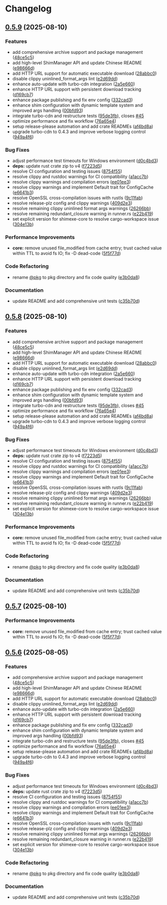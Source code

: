 # Changelog

## [0.5.9](https://github.com/loonghao/shimexe/compare/shimexe-core-v0.5.8...shimexe-core-v0.5.9) (2025-08-10)


### Features

* add comprehensive archive support and package management ([48ce5c5](https://github.com/loonghao/shimexe/commit/48ce5c54b6f74c1d57fa1960cf7c962ab476dc40))
* add high-level ShimManager API and update Chinese README ([e98666d](https://github.com/loonghao/shimexe/commit/e98666dceb763aea2109766f5f5f10fdac00ccf1))
* add HTTP URL support for automatic executable download ([28abbc0](https://github.com/loonghao/shimexe/commit/28abbc0902fe0b68275cf3c5f87ea7288960698a))
* disable clippy uninlined_format_args lint ([e2d69dd](https://github.com/loonghao/shimexe/commit/e2d69ddfa39690858863deac9a3b3570c8ffed66))
* enhance auto-update with turbo-cdn integration ([2a5e660](https://github.com/loonghao/shimexe/commit/2a5e6607a02fda18df9bd120cd1c054af14a61bb))
* enhance HTTP URL support with persistent download tracking ([d169cb7](https://github.com/loonghao/shimexe/commit/d169cb752d916dc1824adb6287656d44c8d5c12c))
* enhance package publishing and fix env config ([332cad3](https://github.com/loonghao/shimexe/commit/332cad316beebd4af5dfd4cf6f3362ce5339779c))
* enhance shim configuration with dynamic template system and improved args handling ([00bfd93](https://github.com/loonghao/shimexe/commit/00bfd93df15a3873032ec0b43dd22dea355d3049))
* integrate turbo-cdn and restructure tests ([95de3fb](https://github.com/loonghao/shimexe/commit/95de3fbcd1f6fca4d57edcf21f216df7b7e978f2)), closes [#45](https://github.com/loonghao/shimexe/issues/45)
* optimize performance and fix workflow ([76a65e4](https://github.com/loonghao/shimexe/commit/76a65e4379f79fc5562b68d805026459f694f85b))
* setup release-please automation and add crate READMEs ([af4bd8a](https://github.com/loonghao/shimexe/commit/af4bd8a9da1b119d9bd016ca41f528871c129a39))
* upgrade turbo-cdn to 0.4.3 and improve verbose logging control ([949a4f6](https://github.com/loonghao/shimexe/commit/949a4f661c57c715fab31ca71248f47289d3098f))


### Bug Fixes

* adjust performance test timeouts for Windows environment ([d0c4bd3](https://github.com/loonghao/shimexe/commit/d0c4bd379cb06d8e494edc7011a46e350a89883d))
* **deps:** update rust crate zip to v4 ([f7223d5](https://github.com/loonghao/shimexe/commit/f7223d5216305757045da9fc72d2cd131cb74f07))
* resolve CI configuration and testing issues ([8754f55](https://github.com/loonghao/shimexe/commit/8754f553a9ce9d601be7713ab02f0b9aa06c9628))
* resolve clippy and rustdoc warnings for CI compatibility ([a1acc7b](https://github.com/loonghao/shimexe/commit/a1acc7b51892c356d964ac21fe99bec6ecadc24f))
* resolve clippy warnings and compilation errors ([ee01ee3](https://github.com/loonghao/shimexe/commit/ee01ee3c161c9b41df0764e69f039eceb4f861a9))
* resolve clippy warnings and implement Default trait for ConfigCache ([e6641b3](https://github.com/loonghao/shimexe/commit/e6641b3a1a59e41e0f97454bfd32e2fc53f8bcc0))
* resolve OpenSSL cross-compilation issues with rustls ([9c11fab](https://github.com/loonghao/shimexe/commit/9c11fabbb25906dddc34d2b71db4ad3c9386b502))
* resolve release-plz config and clippy warnings ([409d2e3](https://github.com/loonghao/shimexe/commit/409d2e3576424de45fd9f580d44e8ffcd90bd885))
* resolve remaining clippy uninlined format args warnings ([26266bb](https://github.com/loonghao/shimexe/commit/26266bb516907fab760f793b5103827e83e11f0d))
* resolve remaining redundant_closure warning in runner.rs ([e22b419](https://github.com/loonghao/shimexe/commit/e22b419b0bce0077bcf03a7033b6d61be472edd8))
* set explicit version for shimexe-core to resolve cargo-workspace issue ([304e13b](https://github.com/loonghao/shimexe/commit/304e13b1a6b66153e7b538b3c3c665b1bcaf8c4b))


### Performance Improvements

* **core:** remove unused file_modified from cache entry; trust cached value within TTL to avoid fs IO; fix -D dead-code ([5f5f77d](https://github.com/loonghao/shimexe/commit/5f5f77da7e9bf69d861c38cd1da705586b727c08))


### Code Refactoring

* rename [@pkg](https://github.com/pkg) to pkg directory and fix code quality ([e3b0da8](https://github.com/loonghao/shimexe/commit/e3b0da89c2042d1ab60cace62352c96d327e830b))


### Documentation

* update README and add comprehensive unit tests ([c35b70d](https://github.com/loonghao/shimexe/commit/c35b70df7102a0d9fdae9394e10ec8aa13967109))

## [0.5.8](https://github.com/loonghao/shimexe/compare/shimexe-core-v0.5.7...shimexe-core-v0.5.8) (2025-08-10)


### Features

* add comprehensive archive support and package management ([48ce5c5](https://github.com/loonghao/shimexe/commit/48ce5c54b6f74c1d57fa1960cf7c962ab476dc40))
* add high-level ShimManager API and update Chinese README ([e98666d](https://github.com/loonghao/shimexe/commit/e98666dceb763aea2109766f5f5f10fdac00ccf1))
* add HTTP URL support for automatic executable download ([28abbc0](https://github.com/loonghao/shimexe/commit/28abbc0902fe0b68275cf3c5f87ea7288960698a))
* disable clippy uninlined_format_args lint ([e2d69dd](https://github.com/loonghao/shimexe/commit/e2d69ddfa39690858863deac9a3b3570c8ffed66))
* enhance auto-update with turbo-cdn integration ([2a5e660](https://github.com/loonghao/shimexe/commit/2a5e6607a02fda18df9bd120cd1c054af14a61bb))
* enhance HTTP URL support with persistent download tracking ([d169cb7](https://github.com/loonghao/shimexe/commit/d169cb752d916dc1824adb6287656d44c8d5c12c))
* enhance package publishing and fix env config ([332cad3](https://github.com/loonghao/shimexe/commit/332cad316beebd4af5dfd4cf6f3362ce5339779c))
* enhance shim configuration with dynamic template system and improved args handling ([00bfd93](https://github.com/loonghao/shimexe/commit/00bfd93df15a3873032ec0b43dd22dea355d3049))
* integrate turbo-cdn and restructure tests ([95de3fb](https://github.com/loonghao/shimexe/commit/95de3fbcd1f6fca4d57edcf21f216df7b7e978f2)), closes [#45](https://github.com/loonghao/shimexe/issues/45)
* optimize performance and fix workflow ([76a65e4](https://github.com/loonghao/shimexe/commit/76a65e4379f79fc5562b68d805026459f694f85b))
* setup release-please automation and add crate READMEs ([af4bd8a](https://github.com/loonghao/shimexe/commit/af4bd8a9da1b119d9bd016ca41f528871c129a39))
* upgrade turbo-cdn to 0.4.3 and improve verbose logging control ([949a4f6](https://github.com/loonghao/shimexe/commit/949a4f661c57c715fab31ca71248f47289d3098f))


### Bug Fixes

* adjust performance test timeouts for Windows environment ([d0c4bd3](https://github.com/loonghao/shimexe/commit/d0c4bd379cb06d8e494edc7011a46e350a89883d))
* **deps:** update rust crate zip to v4 ([f7223d5](https://github.com/loonghao/shimexe/commit/f7223d5216305757045da9fc72d2cd131cb74f07))
* resolve CI configuration and testing issues ([8754f55](https://github.com/loonghao/shimexe/commit/8754f553a9ce9d601be7713ab02f0b9aa06c9628))
* resolve clippy and rustdoc warnings for CI compatibility ([a1acc7b](https://github.com/loonghao/shimexe/commit/a1acc7b51892c356d964ac21fe99bec6ecadc24f))
* resolve clippy warnings and compilation errors ([ee01ee3](https://github.com/loonghao/shimexe/commit/ee01ee3c161c9b41df0764e69f039eceb4f861a9))
* resolve clippy warnings and implement Default trait for ConfigCache ([e6641b3](https://github.com/loonghao/shimexe/commit/e6641b3a1a59e41e0f97454bfd32e2fc53f8bcc0))
* resolve OpenSSL cross-compilation issues with rustls ([9c11fab](https://github.com/loonghao/shimexe/commit/9c11fabbb25906dddc34d2b71db4ad3c9386b502))
* resolve release-plz config and clippy warnings ([409d2e3](https://github.com/loonghao/shimexe/commit/409d2e3576424de45fd9f580d44e8ffcd90bd885))
* resolve remaining clippy uninlined format args warnings ([26266bb](https://github.com/loonghao/shimexe/commit/26266bb516907fab760f793b5103827e83e11f0d))
* resolve remaining redundant_closure warning in runner.rs ([e22b419](https://github.com/loonghao/shimexe/commit/e22b419b0bce0077bcf03a7033b6d61be472edd8))
* set explicit version for shimexe-core to resolve cargo-workspace issue ([304e13b](https://github.com/loonghao/shimexe/commit/304e13b1a6b66153e7b538b3c3c665b1bcaf8c4b))


### Performance Improvements

* **core:** remove unused file_modified from cache entry; trust cached value within TTL to avoid fs IO; fix -D dead-code ([5f5f77d](https://github.com/loonghao/shimexe/commit/5f5f77da7e9bf69d861c38cd1da705586b727c08))


### Code Refactoring

* rename [@pkg](https://github.com/pkg) to pkg directory and fix code quality ([e3b0da8](https://github.com/loonghao/shimexe/commit/e3b0da89c2042d1ab60cace62352c96d327e830b))


### Documentation

* update README and add comprehensive unit tests ([c35b70d](https://github.com/loonghao/shimexe/commit/c35b70df7102a0d9fdae9394e10ec8aa13967109))

## [0.5.7](https://github.com/loonghao/shimexe/compare/shimexe-core-v0.5.6...shimexe-core-v0.5.7) (2025-08-10)


### Performance Improvements

* **core:** remove unused file_modified from cache entry; trust cached value within TTL to avoid fs IO; fix -D dead-code ([5f5f77d](https://github.com/loonghao/shimexe/commit/5f5f77da7e9bf69d861c38cd1da705586b727c08))

## [0.5.6](https://github.com/loonghao/shimexe/compare/shimexe-core-v0.5.5...shimexe-core-v0.5.6) (2025-08-05)


### Features

* add comprehensive archive support and package management ([48ce5c5](https://github.com/loonghao/shimexe/commit/48ce5c54b6f74c1d57fa1960cf7c962ab476dc40))
* add high-level ShimManager API and update Chinese README ([e98666d](https://github.com/loonghao/shimexe/commit/e98666dceb763aea2109766f5f5f10fdac00ccf1))
* add HTTP URL support for automatic executable download ([28abbc0](https://github.com/loonghao/shimexe/commit/28abbc0902fe0b68275cf3c5f87ea7288960698a))
* disable clippy uninlined_format_args lint ([e2d69dd](https://github.com/loonghao/shimexe/commit/e2d69ddfa39690858863deac9a3b3570c8ffed66))
* enhance auto-update with turbo-cdn integration ([2a5e660](https://github.com/loonghao/shimexe/commit/2a5e6607a02fda18df9bd120cd1c054af14a61bb))
* enhance HTTP URL support with persistent download tracking ([d169cb7](https://github.com/loonghao/shimexe/commit/d169cb752d916dc1824adb6287656d44c8d5c12c))
* enhance package publishing and fix env config ([332cad3](https://github.com/loonghao/shimexe/commit/332cad316beebd4af5dfd4cf6f3362ce5339779c))
* enhance shim configuration with dynamic template system and improved args handling ([00bfd93](https://github.com/loonghao/shimexe/commit/00bfd93df15a3873032ec0b43dd22dea355d3049))
* integrate turbo-cdn and restructure tests ([95de3fb](https://github.com/loonghao/shimexe/commit/95de3fbcd1f6fca4d57edcf21f216df7b7e978f2)), closes [#45](https://github.com/loonghao/shimexe/issues/45)
* optimize performance and fix workflow ([76a65e4](https://github.com/loonghao/shimexe/commit/76a65e4379f79fc5562b68d805026459f694f85b))
* setup release-please automation and add crate READMEs ([af4bd8a](https://github.com/loonghao/shimexe/commit/af4bd8a9da1b119d9bd016ca41f528871c129a39))
* upgrade turbo-cdn to 0.4.3 and improve verbose logging control ([949a4f6](https://github.com/loonghao/shimexe/commit/949a4f661c57c715fab31ca71248f47289d3098f))


### Bug Fixes

* adjust performance test timeouts for Windows environment ([d0c4bd3](https://github.com/loonghao/shimexe/commit/d0c4bd379cb06d8e494edc7011a46e350a89883d))
* **deps:** update rust crate zip to v4 ([f7223d5](https://github.com/loonghao/shimexe/commit/f7223d5216305757045da9fc72d2cd131cb74f07))
* resolve CI configuration and testing issues ([8754f55](https://github.com/loonghao/shimexe/commit/8754f553a9ce9d601be7713ab02f0b9aa06c9628))
* resolve clippy and rustdoc warnings for CI compatibility ([a1acc7b](https://github.com/loonghao/shimexe/commit/a1acc7b51892c356d964ac21fe99bec6ecadc24f))
* resolve clippy warnings and compilation errors ([ee01ee3](https://github.com/loonghao/shimexe/commit/ee01ee3c161c9b41df0764e69f039eceb4f861a9))
* resolve clippy warnings and implement Default trait for ConfigCache ([e6641b3](https://github.com/loonghao/shimexe/commit/e6641b3a1a59e41e0f97454bfd32e2fc53f8bcc0))
* resolve OpenSSL cross-compilation issues with rustls ([9c11fab](https://github.com/loonghao/shimexe/commit/9c11fabbb25906dddc34d2b71db4ad3c9386b502))
* resolve release-plz config and clippy warnings ([409d2e3](https://github.com/loonghao/shimexe/commit/409d2e3576424de45fd9f580d44e8ffcd90bd885))
* resolve remaining clippy uninlined format args warnings ([26266bb](https://github.com/loonghao/shimexe/commit/26266bb516907fab760f793b5103827e83e11f0d))
* resolve remaining redundant_closure warning in runner.rs ([e22b419](https://github.com/loonghao/shimexe/commit/e22b419b0bce0077bcf03a7033b6d61be472edd8))
* set explicit version for shimexe-core to resolve cargo-workspace issue ([304e13b](https://github.com/loonghao/shimexe/commit/304e13b1a6b66153e7b538b3c3c665b1bcaf8c4b))


### Code Refactoring

* rename [@pkg](https://github.com/pkg) to pkg directory and fix code quality ([e3b0da8](https://github.com/loonghao/shimexe/commit/e3b0da89c2042d1ab60cace62352c96d327e830b))


### Documentation

* update README and add comprehensive unit tests ([c35b70d](https://github.com/loonghao/shimexe/commit/c35b70df7102a0d9fdae9394e10ec8aa13967109))
